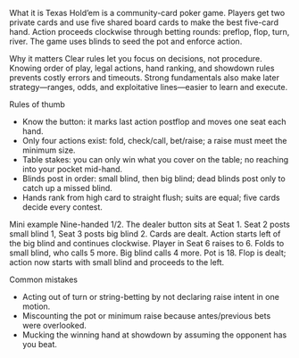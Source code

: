 What it is
Texas Hold’em is a community-card poker game. Players get two private cards and use five shared board cards to make the best five-card hand. Action proceeds clockwise through betting rounds: preflop, flop, turn, river. The game uses blinds to seed the pot and enforce action.

Why it matters
Clear rules let you focus on decisions, not procedure. Knowing order of play, legal actions, hand ranking, and showdown rules prevents costly errors and timeouts. Strong fundamentals also make later strategy—ranges, odds, and exploitative lines—easier to learn and execute.

Rules of thumb

* Know the button: it marks last action postflop and moves one seat each hand.
* Only four actions exist: fold, check/call, bet/raise; a raise must meet the minimum size.
* Table stakes: you can only win what you cover on the table; no reaching into your pocket mid-hand.
* Blinds post in order: small blind, then big blind; dead blinds post only to catch up a missed blind.
* Hands rank from high card to straight flush; suits are equal; five cards decide every contest.

Mini example
Nine-handed 1/2. The dealer button sits at Seat 1. Seat 2 posts small blind 1, Seat 3 posts big blind 2. Cards are dealt. Action starts left of the big blind and continues clockwise. Player in Seat 6 raises to 6. Folds to small blind, who calls 5 more. Big blind calls 4 more. Pot is 18. Flop is dealt; action now starts with small blind and proceeds to the left.

Common mistakes

* Acting out of turn or string-betting by not declaring raise intent in one motion.
* Miscounting the pot or minimum raise because antes/previous bets were overlooked.
* Mucking the winning hand at showdown by assuming the opponent has you beat.
